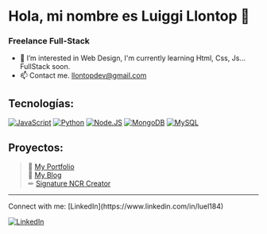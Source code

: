 # Hola, mi nombre es Luiggi Llontop 👋
### Freelance Full-Stack

- 🌱 I’m interested in Web Design, I'm currently learning Html, Css, Js... FullStack soon.
- 📫 Contact me. llontopdev@gmail.com

## Tecnologías:
[![JavaScript](https://img.shields.io/badge/JavaScript-F7DF1E?style=for-the-badge&logo=javascript&logoColor=white&labelColor=101010)]()
[![Python](https://img.shields.io/badge/Python-yellow?style=for-the-badge&logo=python&logoColor=white&labelColor=101010)]()
[![Node.JS](https://img.shields.io/badge/Node.JS-339933?style=for-the-badge&logo=node.js&logoColor=white&labelColor=101010)]()
[![MongoDB](https://img.shields.io/badge/MongoDB-47A248?style=for-the-badge&logo=mongodb&logoColor=white&labelColor=101010)]()
[![MySQL](https://img.shields.io/badge/MySQL-4479A1?style=for-the-badge&logo=mysql&logoColor=white&labelColor=101010)]()


## Proyectos:

>💼 [My Portfolio](https://llontopdev.github.io/My-Portfolio/)<br>
>📘 [My Blog](https://llontopdev.github.io/My-blog/)<br>
>✏ [Signature NCR Creator](https://llontopdev.github.io/signature-ncr-creator/)<br>


<hr>
Connect with me: 
[LinkedIn](https://www.linkedin.com/in/luel184)

[![LinkedIn](https://img.shields.io/endpoint?label=linkedin&logo=Luiggi%20Llontop-0077B5&style=for-the-badge)](https://www.linkedin.com/in/luel184)

<!---
llontopdev/llontopdev is a ✨ special ✨ repository because its `README.md` (this file) appears on your GitHub profile.
You can click the Preview link to take a look at your changes.
--->
